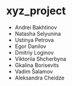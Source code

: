 # xyz_project

- Andrei Bakhtinov
- Natasha Selyunina
- Ustinya Petrova
- Egor Danilov
- Dmitriy Loginov
- Viktoriia Shcherbyna
- Gkalina Borisevits
- Vadim Šalamov
- Aleksandra Cheidze